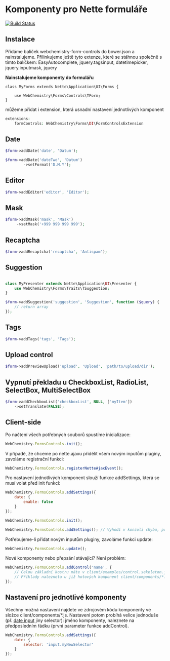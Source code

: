 # Komponenty pro Nette formuláře

[![Build Status](https://travis-ci.org/WebChemistry/forms-controls.svg?branch=master)](https://travis-ci.org/WebChemistry/forms-controls)

## Instalace

Přidáme balíček webchemistry-form-controls do bower.json a nainstalujeme.
Přilinkujeme ještě tyto extenze, které se stáhnou společně s tímto balíčkem: EasyAutocomplete, jquery.tagsinput, datetimepicker, jquery.inputmask, jquery

**Nainstalujeme komponenty do formulářu**

```
class MyForms extends Nette\Application\UI\Forms {
    
    use WebChemistry\Forms\Controls\TForm;
}
```

můžeme přidat i extension, která usnadní nastavení jednotlivých komponent

```php
extensions:
    formControls: WebChemistry\Forms\DI\FormControlsExtension
```

## Date

```php
$form->addDate('date', 'Datum');

$form->addDate('dateTwo', 'Datum')
        ->setFormat('D.M.Y');
```

## Editor

```php
$form->addEditor('editor', 'Editor');
```

## Mask

```php
$form->addMask('mask', 'Mask')
     ->setMask('+999 999 999 999');
```

## Recaptcha

```php
$form->addRecaptcha('recaptcha', 'Antispam');
```

## Suggestion

```php

class MyPresenter extends Nette\Application\UI\Presenter {
    use WebChemistry\Forms\Traits\TSuggestion;
}
```

```php
$form->addSuggestion('suggestion', 'Suggestion', function ($query) {
    // return array
});
```

## Tags

```php
$form->addTags('tags', 'Tags');
```

## Upload control

```php
$form->addPreviewUpload('upload', 'Upload', 'path/to/upload/dir');
```

## Vypnutí překladu u CheckboxList, RadioList, SelectBox, MultiSelectBox

```php
$form->addCheckboxList('checkboxList', NULL, ['myItem'])
	->setTranslate(FALSE);
```

## Client-side

Po načtení všech potřebných souborů spustíme inicializace:

```js
WebChemistry.FormsControls.init();
```

V případě, že chceme po nette.ajaxu přidělit všem novým inputům pluginy, zavoláme registrační funkci:
```js
WebChemistry.FormsControls.registerNetteAjaxEvent();
```

Pro nastavení jednotlivých komponent slouží funkce addSettings, která se musí volat před init funkcí:
```js
WebChemistry.FormsControls.addSettings({
    date: {
        enable: false
    }
});

WebChemistry.FormsControls.init();

WebChemistry.FormsControls.addSettings(); // Vyhodí v konzoli chybu, protože toto volání je zbytečné
```

Potřebujeme-li přidat novým inputům pluginy, zavoláme funkci update:
```js
WebChemistry.FormsControls.update();
```

Nové komponenty nebo přepsání stávající? Není problém:
```js
WebChemistry.FormsControls.addControl('name', {
    // Celou základní kostru máte v client/examples/control.sekeleton.js
    // Příklady nalezneta u již hotových komponent client/components/*.js
});
```

## Nastavení pro jednotlivé komponenty

Všechny možná nastavení najdete ve zdrojovém kódu komponenty ve složce client/components/*.js.
Nastavení potom probíhá velice jednoduše (př. [date input](https://github.com/WebChemistry/forms-controls/blob/master/client/components/date.js#L5) jiny selector):
jméno komponenty, naleznete na předposledním řádku (první parameter funkce addControl).

```js
WebChemistry.FormsControls.addSettings({
    date: {
        selector: 'input.myNewSelector'
    }
});
```
